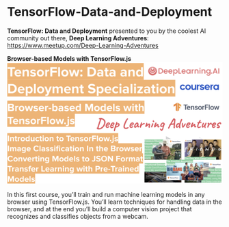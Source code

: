 # TensorFlow-Data-and-Deployment
**TensorFlow: Data and Deployment** presented to you by the coolest AI community out there, **Deep Learning Adventures**: https://www.meetup.com/Deep-Learning-Adventures  

**Browser-based Models with TensorFlow.js**
![alt text](images/TF-Data-and-Deployment-1.png)

In this first course, you’ll train and run machine learning models in any browser using TensorFlow.js. You’ll learn techniques for handling data in the browser, and at the end you’ll build a computer vision project that recognizes and classifies objects from a webcam.
